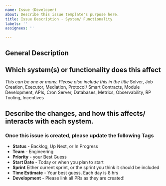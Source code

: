 ```yaml
---
name: Issue (Developer)
about: Describe this issue template's purpose here.
title: Issue Description - System/ Functionality
labels: ''
assignees: ''

---
```


## General Description

## Which system(s) or functionality does this affect
*This can be one or many. Please also include this in the title*
Solver, Job Creation, Executor, Mediation, Protocol/ Smart Contracts, Module Development, APIs, Cron Server, Databases, Metrics, Observability, RP Tooling, Incentives 

## Describe the changes, and how this affects/ interacts with each system.


### Once this issue is created, please update the following Tags
* **Status** - Backlog, Up Next, or In Progress
* **Team** - Engineering
* **Priority** - your Best Guess
* **Start Date** - Today or when you plan to start
* **Sprint** Either current sprint, or the sprint you think it should be included
* **Time Estimate** - Your best guess. Each day is 8 hrs
* **Development** - Please link all PRs as they are created!
